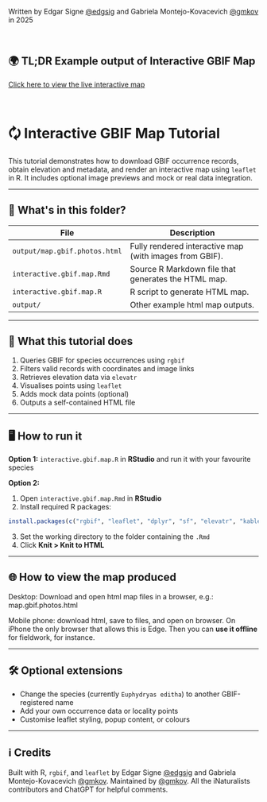 Written by Edgar Signe [@edgsig](https://github.com/edgsig) and Gabriela Montejo-Kovacevich [@gmkov](https://github.com/gmkov) in 2025

<br>

## 🌍 TL;DR Example output of Interactive GBIF Map

[Click here to view the live interactive map](https://gmkov.github.io/mk-lab-public/map.gbif.photos.html)


<br>


# 🗘️ Interactive GBIF Map Tutorial

This tutorial demonstrates how to download GBIF occurrence records, obtain elevation and metadata, and render an interactive map using `leaflet` in R. It includes optional image previews and mock or real data integration.

---

## 📂 What's in this folder?

| File | Description |
|------|-------------|
| `output/map.gbif.photos.html` | Fully rendered interactive map (with images from GBIF). |
| `interactive.gbif.map.Rmd` | Source R Markdown file that generates the HTML map. |
| `interactive.gbif.map.R` | R script to generate HTML map. |
| `output/` | Other example html map outputs. |

---

## 🧪 What this tutorial does

1. Queries GBIF for species occurrences using `rgbif`
2. Filters valid records with coordinates and image links
3. Retrieves elevation data via `elevatr`
4. Visualises points using `leaflet`
5. Adds mock data points (optional)
6. Outputs a self-contained HTML file

---

## 🖥️ How to run it

**Option 1:** `interactive.gbif.map.R` in **RStudio** and run it with your favourite species

**Option 2:**
1. Open `interactive.gbif.map.Rmd` in **RStudio**
2. Install required R packages:

```r
install.packages(c("rgbif", "leaflet", "dplyr", "sf", "elevatr", "kableExtra", "htmlwidgets"))
```

3. Set the working directory to the folder containing the `.Rmd`
4. Click **Knit > Knit to HTML**

---

## 🌐 How to view the map produced

Desktop: Download and open html map files in a browser, e.g.: map.gbif.photos.html

Mobile phone: download html, save to files, and open on browser. On iPhone the only browser that allows this is Edge. Then you can **use it offline** for fieldwork, for instance.


---

## 🛠️ Optional extensions

- Change the species (currently `Euphydryas editha`) to another GBIF-registered name
- Add your own occurrence data or locality points
- Customise leaflet styling, popup content, or colours

---

## ℹ️ Credits

Built with R, `rgbif`, and `leaflet` by Edgar Signe [@edgsig](https://github.com/edgsig) and Gabriela Montejo-Kovacevich [@gmkov](https://github.com/gmkov). Maintained by [@gmkov](https://github.com/gmkov).
All the iNaturalists contributors and ChatGPT for helpful comments.

